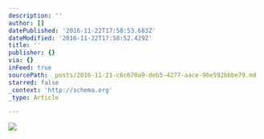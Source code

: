 ```yaml
---
description: ''
author: []
datePublished: '2016-11-22T17:58:53.683Z'
dateModified: '2016-11-22T17:58:52.429Z'
title: ''
publisher: {}
via: {}
inFeed: true
sourcePath: _posts/2016-11-21-c6c670a9-deb5-4277-aace-96e592bbbe79.md
starred: false
_context: 'http://schema.org'
_type: Article

---
```

![](https://the-grid-user-content.s3-us-west-2.amazonaws.com/670f4ffd-bd0a-4e14-8d06-360d8d5277c8.jpg)
